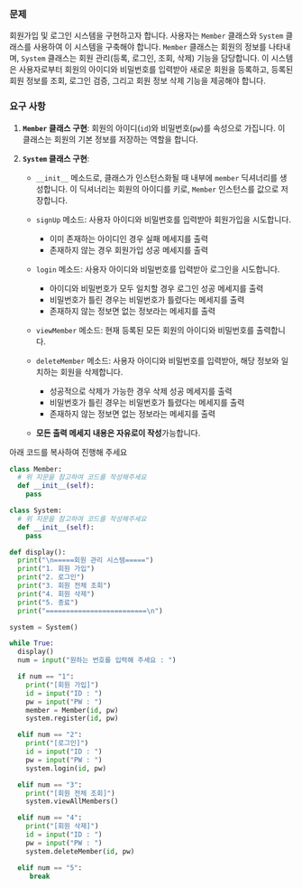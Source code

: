 ### 문제

회원가입 및 로그인 시스템을 구현하고자 합니다. 사용자는 `Member` 클래스와 `System` 클래스를 사용하여 이 시스템을 구축해야 합니다. `Member` 클래스는 회원의 정보를 나타내며, `System` 클래스는 회원 관리(등록, 로그인, 조회, 삭제) 기능을 담당합니다. 이 시스템은 사용자로부터 회원의 아이디와 비밀번호를 입력받아 새로운 회원을 등록하고, 등록된 회원 정보를 조회, 로그인 검증, 그리고 회원 정보 삭제 기능을 제공해야 합니다.

### 요구 사항

1.  **`Member` 클래스 구현**: 회원의 아이디(`id`)와 비밀번호(`pw`)를 속성으로 가집니다. 이 클래스는 회원의 기본 정보를 저장하는 역할을 합니다.

2.  **`System` 클래스 구현**:

    - `__init__` 메소드로, 클래스가 인스턴스화될 때 내부에 `member` 딕셔너리를 생성합니다. 이 딕셔너리는 회원의 아이디를 키로, `Member` 인스턴스를 값으로 저장합니다.

    - `signUp` 메소드: 사용자 아이디와 비밀번호를 입력받아 회원가입을 시도합니다.

      - 이미 존재하는 아이디인 경우 실패 메세지를 출력
      - 존재하지 않는 경우 회원가입 성공 메세지를 출력

    - `login` 메소드: 사용자 아이디와 비밀번호를 입력받아 로그인을 시도합니다.

      - 아이디와 비밀번호가 모두 일치할 경우 로그인 성공 메세지를 출력
      - 비밀번호가 틀린 경우는 비밀번호가 틀렸다는 메세지를 출력
      - 존재하지 않는 정보면 없는 정보라는 메세지를 출력

    - `viewMember` 메소드: 현재 등록된 모든 회원의 아이디와 비밀번호를 출력합니다.

    - `deleteMember` 메소드: 사용자 아이디와 비밀번호를 입력받아, 해당 정보와 일치하는 회원을 삭제합니다.

      - 성공적으로 삭제가 가능한 경우 삭제 성공 메세지를 출력
      - 비밀번호가 틀린 경우는 비밀번호가 틀렸다는 메세지를 출력
      - 존재하지 않는 정보면 없는 정보라는 메세지를 출력

    - **모든 출력 메세지 내용은 자유로이 작성**가능합니다.

아래 코드를 복사하여 진행해 주세요

```python
class Member:
  # 위 지문을 참고하여 코드를 작성해주세요
  def __init__(self):
    pass

class System:
  # 위 지문을 참고하여 코드를 작성해주세요
  def __init__(self):
    pass

def display():
  print("\n=====회원 관리 시스템=====")
  print("1. 회원 가입")
  print("2. 로그인")
  print("3. 회원 전체 조회")
  print("4. 회원 삭제")
  print("5. 종료")
  print("=========================\n")

system = System()

while True:
  display()
  num = input("원하는 번호를 입력해 주세요 : ")

  if num == "1":
    print("[회원 가입]")
    id = input("ID : ")
    pw = input("PW : ")
    member = Member(id, pw)
    system.register(id, pw)

  elif num == "2":
    print("[로그인]")
    id = input("ID : ")
    pw = input("PW : ")
    system.login(id, pw)

  elif num == "3":
    print("[회원 전체 조회]")
    system.viewAllMembers()

  elif num == "4":
    print("[회원 삭제]")
    id = input("ID : ")
    pw = input("PW : ")
    system.deleteMember(id, pw)

  elif num == "5":
     break
```

